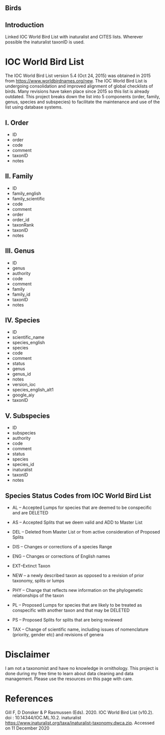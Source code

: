 ## Birds
## Introduction
Linked IOC World Bird List with inaturalist and CITES lists. Wherever possible the inaturalist taxonID is used.

# IOC World Bird List
The IOC World Bird List version 5.4 (Oct 24, 2015) was obtained in 2015 from https://www.worldbirdnames.org/new. The IOC World Bird List is undergoing consolidation and improved alignment of  global checklists of birds. Many revisions have taken place since 2015 so this list is already outdated. This project breaks down the list into 5 components (order, family, genus, species and subspecies) to facilitate the maintenance and use of the list using database systems.


## I. Order
- ID
- order
- code
- comment
- taxonID
- notes

## II. Family
- ID
- family_english
- family_scientific
- code
- comment
- order
- order_id
- taxonRank
- taxonID
- notes

## III. Genus
- ID
- genus
- authority
- code
- comment
- family
- family_id
- taxonID
- notes

## IV. Species
- ID
- scientific_name
- species_english
- species
- code
- comment
- status
- genus
- genus_id
- notes
- version_ioc
- species_english_alt1
- google_aiy
- taxonID

## V. Subspecies
- ID
- subspecies
- authority
- code
- comment
- status
- species
- species_id
- inaturalist
- taxonID
- notes

## Species Status Codes from IOC World Bird List

- AL – Accepted Lumps for species that are deemed to be conspecific and are DELETED

- AS – Accepted Splits that we deem valid and ADD to Master List

- DEL – Deleted from Master List or from active consideration of Proposed Splits

- DIS – Changes or corrections of a species Range

- ENG – Changes or corrections of English names

- EXT–Extinct Taxon

- NEW – a newly described taxon as opposed to a revision of prior taxonomy, splits or lumps

- PHY – Change that reflects new information on the phylogenetic relationships of the taxon

- PL – Proposed Lumps for species that are likely to be treated as conspecific with another taxon and that may be DELETED

- PS – Proposed Splits for splits that are being reviewed

- TAX – Change of scientific name, including issues of nomenclature (priority, gender etc) and revisions of genera


# Disclaimer
I am not a taxonomist and have no knowledge in ornithology. This project is done during my free time to learn about data cleaning and data management. Please use the resources on this page with care.

# References
Gill F, D Donsker & P Rasmussen  (Eds). 2020. IOC World Bird List (v10.2). doi :  10.14344/IOC.ML.10.2. 
inaturalist https://www.inaturalist.org/taxa/inaturalist-taxonomy.dwca.zip. Accessed on 11 December 2020